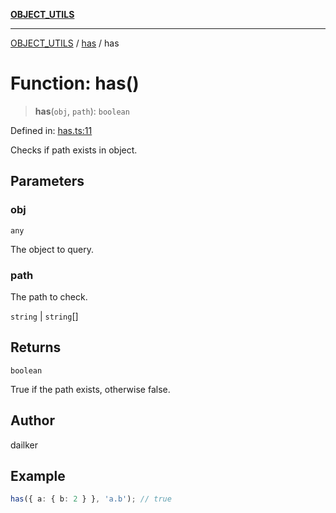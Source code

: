 [**OBJECT_UTILS**](../../README.md)

***

[OBJECT_UTILS](../../README.md) / [has](../README.md) / has

# Function: has()

> **has**(`obj`, `path`): `boolean`

Defined in: [has.ts:11](https://github.com/dailker/everyutil/blob/d9e75f2d42f154020cf237316fa0fc68ab45d114/src/object/has.ts#L11)

Checks if path exists in object.

## Parameters

### obj

`any`

The object to query.

### path

The path to check.

`string` | `string`[]

## Returns

`boolean`

True if the path exists, otherwise false.

## Author

dailker

## Example

```ts
has({ a: { b: 2 } }, 'a.b'); // true
```
